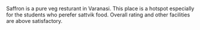 Saffron is a pure veg resturant in Varanasi. This place is a hotspot especially for the students who perefer sattvik food. Overall rating and other facilities are above satisfactory.
